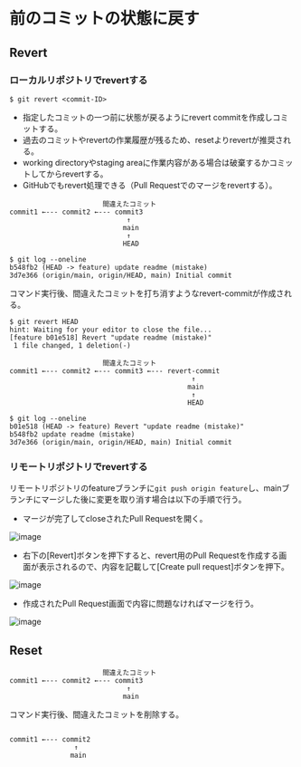 # 前のコミットの状態に戻す

## Revert

### ローカルリポジトリでrevertする

```
$ git revert <commit-ID>
```

- 指定したコミットの一つ前に状態が戻るようにrevert commitを作成しコミットする。
- 過去のコミットやrevertの作業履歴が残るため、resetよりrevertが推奨される。
- working directoryやstaging areaに作業内容がある場合は破棄するかコミットしてからrevertする。
- GitHubでもrevert処理できる（Pull Requestでのマージをrevertする）。

```
                       間違えたコミット
commit1 ←--- commit2 ←--- commit3
                             ↑
                            main
                             ↑
                            HEAD
```
```
$ git log --oneline
b548fb2 (HEAD -> feature) update readme (mistake)
3d7e366 (origin/main, origin/HEAD, main) Initial commit
```

コマンド実行後、間違えたコミットを打ち消すようなrevert-commitが作成される。

```
$ git revert HEAD
hint: Waiting for your editor to close the file...
[feature b01e518] Revert "update readme (mistake)"
 1 file changed, 1 deletion(-)
```

```
                       間違えたコミット
commit1 ←--- commit2 ←--- commit3 ←--- revert-commit
                                             ↑
                                            main
                                             ↑
                                            HEAD
```
```
$ git log --oneline
b01e518 (HEAD -> feature) Revert "update readme (mistake)"
b548fb2 update readme (mistake)
3d7e366 (origin/main, origin/HEAD, main) Initial commit
```

### リモートリポジトリでrevertする

リモートリポジトリのfeatureブランチに`git push origin feature`し、mainブランチにマージした後に変更を取り消す場合は以下の手順で行う。

- マージが完了してcloseされたPull Requestを開く。

![image](https://user-images.githubusercontent.com/85177462/125196594-72dca780-e295-11eb-8f30-136d66676462.png)

- 右下の[Revert]ボタンを押下すると、revert用のPull Requestを作成する画面が表示されるので、内容を記載して[Create pull request]ボタンを押下。

![image](https://user-images.githubusercontent.com/85177462/125196676-afa89e80-e295-11eb-954e-b2576d1d3cce.png)

- 作成されたPull Request画面で内容に問題なければマージを行う。

![image](https://user-images.githubusercontent.com/85177462/125196730-d961c580-e295-11eb-8fed-3e367fa771fe.png)


## Reset

```
                       間違えたコミット
commit1 ←--- commit2 ←--- commit3
                             ↑
                            main
```

コマンド実行後、間違えたコミットを削除する。

```

commit1 ←--- commit2
                ↑
               main
```
